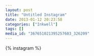 ```yaml
---
layout: post
title: "Untitled Instagram"
date: 2013-01-12 20:23:58
categories: ["Inkwell"]
tags: []
media_id: "367651021395257603_326209"
---
```


{% instagram %}
